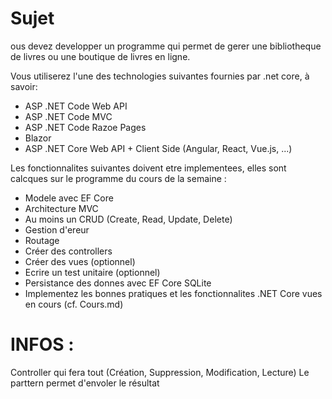 # Sujet
ous devez developper un programme qui permet de gerer une bibliotheque de livres ou une boutique de livres en ligne.

Vous utiliserez l'une des technologies suivantes fournies par .net core, à savoir:
- ASP .NET Code Web API
- ASP .NET Code MVC
- ASP .NET Code Razoe Pages
- Blazor
- ASP .NET Core Web API + Client Side (Angular, React, Vue.js, ...)

Les fonctionnalites suivantes doivent etre implementees, elles sont calcques sur le programme du cours de la semaine :
- Modele avec EF Core
- Architecture MVC
- Au moins un CRUD (Create, Read, Update, Delete)
- Gestion d'ereur
- Routage
- Créer des controllers
- Créer des vues (optionnel)
- Ecrire un test unitaire (optionnel)
- Persistance des donnes avec EF Core SQLite
- Implementez les bonnes pratiques et les fonctionnalites .NET Core vues en cours (cf. Cours.md)

# INFOS :
Controller qui fera tout (Création, Suppression, Modification, Lecture)
Le parttern permet d'envoler le résultat 